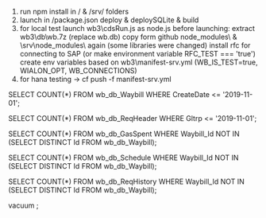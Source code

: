 1. run npm install in / & /srv/ folders
2. launch in /package.json deploy & deploySQLite & build
3. for local test launch wb3\cdsRun.js as node.js   before launching:
     extract wb3\db\wb.7z (replace wb.db)
     copy form github node_modules\ & \srv\node_modules\ again (some libraries were changed)
     install rfc for connecting to SAP (or make environment variable RFC_TEST === 'true')
     create env variables based on wb3\manifest-srv.yml (WB_IS_TEST=true, WIALON_OPT, WB_CONNECTIONS)
4. for hana testing ->  cf push -f manifest-srv.yml




SELECT COUNT(*) FROM wb_db_Waybill
WHERE CreateDate <= '2019-11-01';

SELECT COUNT(*) FROM wb_db_ReqHeader
WHERE Gltrp <= '2019-11-01';

SELECT COUNT(*) FROM wb_db_GasSpent
WHERE Waybill_Id NOT IN (SELECT DISTINCT Id FROM wb_db_Waybill);

SELECT COUNT(*) FROM wb_db_Schedule
WHERE Waybill_Id NOT IN (SELECT DISTINCT Id FROM wb_db_Waybill);

SELECT COUNT(*) FROM wb_db_ReqHistory
WHERE Waybill_Id NOT IN (SELECT DISTINCT Id FROM wb_db_Waybill);

vacuum ;
